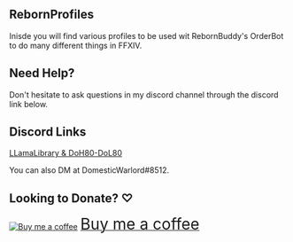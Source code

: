## RebornProfiles
Inisde you will find various profiles to be used wit RebornBuddy's OrderBot to do many different things in FFXIV.

## Need Help?
Don't hesitate to ask questions in my discord channel through the discord link below.

## Discord Links
[LLamaLibrary & DoH80-DoL80](https://discord.gg/aFZRBhAYPJ)

You can also DM at DomesticWarlord#8512.

## Looking to Donate? ♡
<a class="bmc-button" target="_blank" href="https://ko-fi.com/domesticwarlord86"><img src="https://cdn.buymeacoffee.com/buttons/bmc-new-btn-logo.svg" alt="Buy me a coffee"><span style="margin-left:5px;font-size:28px !important;">Buy me a coffee</span></a>

